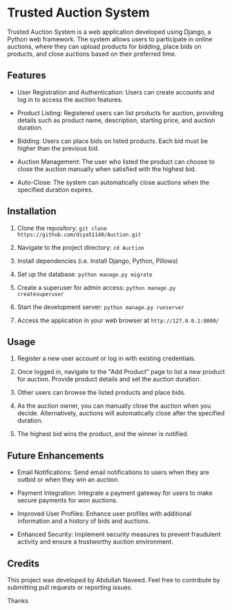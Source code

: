 # Trusted Auction System

Trusted Auction System is a web application developed using Django, a Python web framework. The system allows users to participate in online auctions, where they can upload products for bidding, place bids on products, and close auctions based on their preferred time.

## Features

- User Registration and Authentication: Users can create accounts and log in to access the auction features.

- Product Listing: Registered users can list products for auction, providing details such as product name, description, starting price, and auction duration.

- Bidding: Users can place bids on listed products. Each bid must be higher than the previous bid.

- Auction Management: The user who listed the product can choose to close the auction manually when satisfied with the highest bid.

- Auto-Close: The system can automatically close auctions when the specified duration expires.

## Installation

1. Clone the repository: `git clone https://github.com/diya51148/Auction.git`

2. Navigate to the project directory: `cd Auction`

3. Install dependencies (i.e. Install Django, Python, Pillows)

4. Set up the database: `python manage.py migrate`

5. Create a superuser for admin access: `python manage.py createsuperuser`

6. Start the development server: `python manage.py runserver`

7. Access the application in your web browser at `http://127.0.0.1:8000/`

## Usage

1. Register a new user account or log in with existing credentials.

2. Once logged in, navigate to the "Add Product" page to list a new product for auction. Provide product details and set the auction duration.

3. Other users can browse the listed products and place bids.

4. As the auction owner, you can manually close the auction when you decide. Alternatively, auctions will automatically close after the specified duration.

5. The highest bid wins the product, and the winner is notified.

## Future Enhancements

- Email Notifications: Send email notifications to users when they are outbid or when they win an auction.

- Payment Integration: Integrate a payment gateway for users to make secure payments for won auctions.

- Improved User Profiles: Enhance user profiles with additional information and a history of bids and auctions.

- Enhanced Security: Implement security measures to prevent fraudulent activity and ensure a trustworthy auction environment.

## Credits

This project was developed by Abdullah Naveed. Feel free to contribute by submitting pull requests or reporting issues.

 
Thanks



